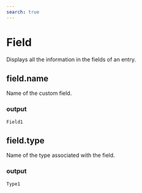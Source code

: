 ```yaml
---
search: true
---
```


# Field

Displays all the information in the fields of an entry.

## field.name

Name of the custom field.

### output

```Field1```

## field.type

Name of the type associated with the field.

### output

```Type1```